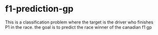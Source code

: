 # f1-prediction-gp
This is a classification problem where the target is the driver who finishes P1 in the race. the goal is to predict the race winner of the canadian f1 gp
